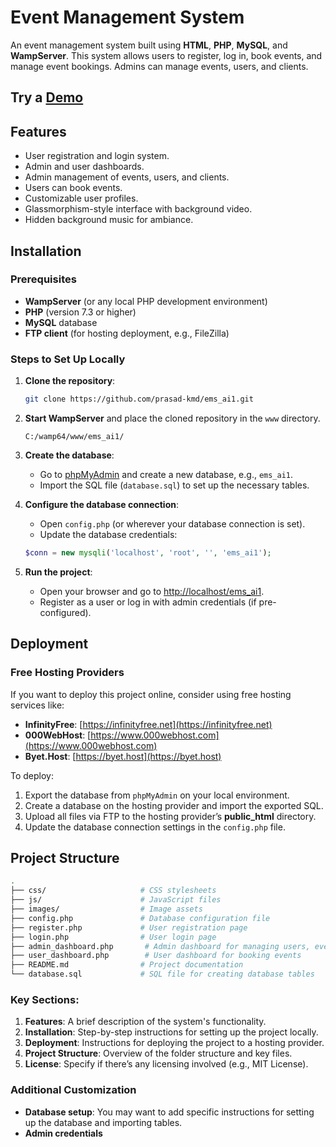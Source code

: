 # Event Management System

An event management system built using **HTML**, **PHP**, **MySQL**, and **WampServer**. This system allows users to register, log in, book events, and manage event bookings. Admins can manage events, users, and clients.

## Try a [Demo](https://prasad-kmd.github.io/ems_ai1/)

## Features

- User registration and login system.
- Admin and user dashboards.
- Admin management of events, users, and clients.
- Users can book events.
- Customizable user profiles.
- Glassmorphism-style interface with background video.
- Hidden background music for ambiance.

## Installation

### Prerequisites

- **WampServer** (or any local PHP development environment)
- **PHP** (version 7.3 or higher)
- **MySQL** database
- **FTP client** (for hosting deployment, e.g., FileZilla)

### Steps to Set Up Locally

1. **Clone the repository**:

   ```bash
   git clone https://github.com/prasad-kmd/ems_ai1.git
   ```

2. **Start WampServer** and place the cloned repository in the `www` directory.

   ```
   C:/wamp64/www/ems_ai1/
   ```

3. **Create the database**:
   - Go to [phpMyAdmin](http://localhost/phpmyadmin) and create a new database, e.g., `ems_ai1`.
   - Import the SQL file (`database.sql`) to set up the necessary tables.
4. **Configure the database connection**:

   - Open `config.php` (or wherever your database connection is set).
   - Update the database credentials:

   ```php
   $conn = new mysqli('localhost', 'root', '', 'ems_ai1');
   ```

5. **Run the project**:
   - Open your browser and go to [http://localhost/ems_ai1](http://localhost/ems_ai1).
   - Register as a user or log in with admin credentials (if pre-configured).

## Deployment

### Free Hosting Providers

If you want to deploy this project online, consider using free hosting services like:

- **InfinityFree**: [https://infinityfree.net](https://infinityfree.net)
- **000WebHost**: [https://www.000webhost.com](https://www.000webhost.com)
- **Byet.Host**: [https://byet.host](https://byet.host)

To deploy:

1. Export the database from `phpMyAdmin` on your local environment.
2. Create a database on the hosting provider and import the exported SQL.
3. Upload all files via FTP to the hosting provider’s **public_html** directory.
4. Update the database connection settings in the `config.php` file.

## Project Structure

```bash
.
├── css/                     # CSS stylesheets
├── js/                      # JavaScript files
├── images/                  # Image assets
├── config.php               # Database configuration file
├── register.php             # User registration page
├── login.php                # User login page
├── admin_dashboard.php       # Admin dashboard for managing users, events, etc.
├── user_dashboard.php        # User dashboard for booking events
├── README.md                # Project documentation
└── database.sql             # SQL file for creating database tables
```

### Key Sections:

1. **Features**: A brief description of the system's functionality.
2. **Installation**: Step-by-step instructions for setting up the project locally.
3. **Deployment**: Instructions for deploying the project to a hosting provider.
4. **Project Structure**: Overview of the folder structure and key files.
5. **License**: Specify if there’s any licensing involved (e.g., MIT License).

### Additional Customization

- **Database setup**: You may want to add specific instructions for setting up the database and importing tables.
- **Admin credentials**
